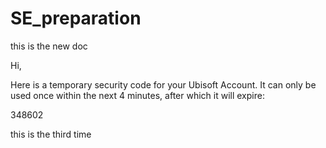 # SE_preparation

this is the new doc


Hi,

 

Here is a temporary security code for your Ubisoft Account. It can only be used once within the next 4 minutes, after which it will expire:

348602

this is the third time


